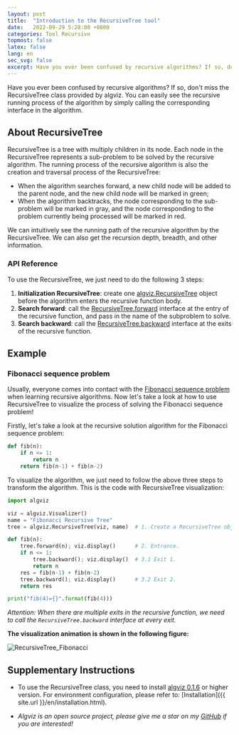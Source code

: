 ```yaml
---
layout: post
title:  "Introduction to the RecursiveTree tool"
date:   2022-09-29 5:28:00 +0800
categories: Tool Recursive
topmost: false
latex: false
lang: en
sec_svg: false
excerpt: Have you ever been confused by recursive algorithms? If so, don't miss the RecursiveTree class provided by algviz. You can easily see the recursive running process of the algorithm by simply calling the corresponding interface in the algorithm.
---
```


Have you ever been confused by recursive algorithms? If so, don't miss the RecursiveTree class provided by algviz. You can easily see the recursive running process of the algorithm by simply calling the corresponding interface in the algorithm.

## About RecursiveTree

RecursiveTree is a tree with multiply children in its node. Each node in the RecursiveTree represents a sub-problem to be solved by the recursive algorithm. The running process of the recursive algorithm is also the creation and traversal process of the RecursiveTree:

+ When the algorithm searches forward, a new child node will be added to the parent node, and the new child node will be marked in green;
+ When the algorithm backtracks, the node corresponding to the sub-problem will be marked in gray, and the node corresponding to the problem currently being processed will be marked in red.

We can intuitively see the running path of the recursive algorithm by the RecursiveTree. We can also get the recursion depth, breadth, and other information.

### API Reference

To use the RecursiveTree, we just need to do the following 3 steps:

1. **Initialization RecursiveTree**: create one [algviz.RecursiveTree](https://algviz.readthedocs.io/en/latest/api.html#algviz.tree.RecursiveTree) object before the algorithm enters the recursive function body.
2. **Search forward**: call the [RecursiveTree.forward](https://algviz.readthedocs.io/en/latest/api.html#algviz.tree.RecursiveTree.forward) interface at the entry of the recursive function, and pass in the name of the subproblem to solve.
3. **Search backward**: call the [RecursiveTree.backward](https://algviz.readthedocs.io/en/latest/api.html#algviz.tree.RecursiveTree.backward) interface at the exits of the recursive function.

## Example

### Fibonacci sequence problem

Usually, everyone comes into contact with the [Fibonacci sequence problem](https://www.mathsisfun.com/numbers/fibonacci-sequence.html) when learning recursive algorithms. Now let's take a look at how to use RecursiveTree to visualize the process of solving the Fibonacci sequence problem!

Firstly, let's take a look at the recursive solution algorithm for the Fibonacci sequence problem:

```python
def fib(n):
    if n <= 1:
        return n
    return fib(n-1) + fib(n-2)
```

To visualize the algorithm, we just need to follow the above three steps to transform the algorithm. This is the code with RecursiveTree visualization:

```python
import algviz

viz = algviz.Visualizer()
name = "Fibonacci Recursive Tree"
tree = algviz.RecursiveTree(viz, name)  # 1. Create a RecursiveTree object.

def fib(n):
    tree.forward(n); viz.display()      # 2. Entrance.
    if n <= 1:
        tree.backward(); viz.display()  # 3.1 Exit 1.
        return n
    res = fib(n-1) + fib(n-2)
    tree.backward(); viz.display()      # 3.2 Exit 2.
    return res

print("fib(4)={}".format(fib(4)))
```

*Attention: When there are multiple exits in the recursive function, we need to call the `RecursiveTree.backward` interface at every exit.*

**The visualization animation is shown in the following figure:**

![RecursiveTree_Fibonacci](https://cdn.jsdelivr.net/gh/zjl9959/algviz-launch@master/svgs/RecursiveTree_Fibonacci.svg)

## Supplementary Instructions

+ To use the RecursiveTree class, you need to install [algviz 0.1.6](https://pypi.org/project/algviz/0.1.6/) or higher version. For environment configuration, please refer to: [Installation]({{ site.url }}/en/installation.html).

+ *Algviz is an open source project, please give me a star on my [GitHub](https://github.com/zjl9959/algviz) if you are interested!*
